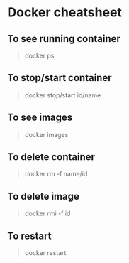 # Docker cheatsheet
## To see running container
> docker ps
## To stop/start container
> docker stop/start id/name
## To see images
> docker images
## To delete container
> docker rm -f name/id
## To delete image
> docker rmi -f id
## To restart
> docker restart
